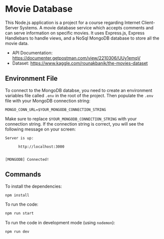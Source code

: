 # Movie Database 

This Node.js application is a project for a course regarding Internet Client-Server Systems. A movie database service which accepts comments and can serve information on specific movies. It uses Express.js, Express Handlebars to handle views, and a NoSql MongoDB database to store all the movie data.

- API Documentation: https://documenter.getpostman.com/view/2210306/UUy1emqV
- Dataset: https://www.kaggle.com/rounakbanik/the-movies-dataset

## Environment File

To connect to the MongoDB databse, you need to create an environment variables file
called `.env` in the root of the project. Then populate the `.env` file with your
MongoDB connection string:

```env
MONGO_CONN_URL=$YOUR_MONGODB_CONNECTION_STRING
```

Make sure to replace `$YOUR_MONGODB_CONNECTION_STRING` with your connection string.
If the connection string is correct, you will see the following message on your screen:

```output
Server is up:

      http://localhost:3000


[MONGODB] Connected!
```

## Commands

To install the dependencies:

```sh
npm install
```

To run the code:

```sh
npm run start
```

To run the code in development mode (using `nodemon`):

```sh
npm run dev
```